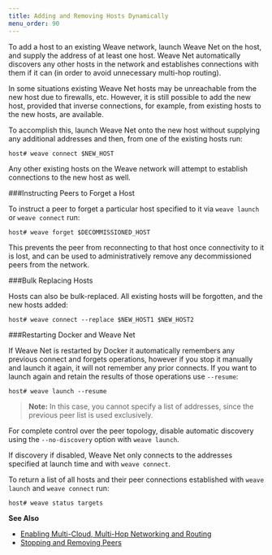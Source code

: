 ```yaml
---
title: Adding and Removing Hosts Dynamically
menu_order: 90
---
```


To add a host to an existing Weave network, launch 
Weave Net on the host, and supply the address of at least 
one host. Weave Net automatically discovers any other hosts in 
the network and establishes connections with them if it 
can (in order to avoid unnecessary multi-hop routing).

In some situations existing Weave Net hosts may be 
unreachable from the new host due to firewalls, etc. 
However, it is still possible to add the new host, 
provided that inverse connections, for example, 
from existing hosts to the new hosts, are available. 

To accomplish this, launch Weave Net onto the new host 
without supplying any additional addresses and then, from one 
of the existing hosts run:

    host# weave connect $NEW_HOST

Any other existing hosts on the Weave network will attempt
to establish connections to the new host as well. 

###Instructing Peers to Forget a Host

To instruct a peer to forget a 
particular host specified to it via `weave launch` or 
`weave connect` run:

    host# weave forget $DECOMMISSIONED_HOST

This prevents the peer from reconnecting to that host 
once connectivity to it is lost, and can be used 
to administratively remove any decommissioned peers 
from the network.

###Bulk Replacing Hosts

Hosts can also be bulk-replaced. All existing hosts 
will be forgotten, and the new hosts added:

    host# weave connect --replace $NEW_HOST1 $NEW_HOST2

###Restarting Docker and Weave Net

If Weave Net is restarted by Docker it automatically remembers any
previous connect and forgets operations, however if you stop it
manually and launch it again, it will not remember any prior connects. 
If you want to launch again and retain the results of those operations use
`--resume`:

    host# weave launch --resume
    
> **Note:** In this case, you cannot specify a list of addresses, since the
previous peer list is used exclusively.

For complete control over the peer topology, disable automatic 
discovery using the `--no-discovery` option with `weave launch`. 

If discovery if disabled, Weave Net only connects to the 
addresses specified at launch time and with `weave connect`.

To return a list of all hosts and their peer connections established with 
`weave launch` and `weave connect` run: 

    host# weave status targets

**See Also** 

 * [Enabling Multi-Cloud, Multi-Hop Networking and Routing](/site/using-weave/multi-cloud-multi-hop.md)
 * [Stopping and Removing Peers](/site/ipam/stop-remove-peers-ipam.md)
